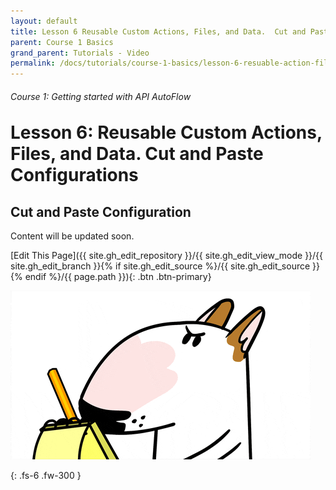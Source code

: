 ```yaml
---
layout: default
title: Lesson 6 Reusable Custom Actions, Files, and Data.  Cut and Paste Configurations
parent: Course 1 Basics
grand_parent: Tutorials - Video
permalink: /docs/tutorials/course-1-basics/lesson-6-resuable-action-file-data
---
```

<h6>Course 1: Getting started with API AutoFlow</h6>
<h1 style="margin-top:0">Lesson 6: Reusable Custom Actions, Files, and Data.  Cut and Paste Configurations</h1>


## Cut and Paste Configuration


Content will be updated soon.

[Edit This Page]({{ site.gh_edit_repository }}/{{ site.gh_edit_view_mode }}/{{ site.gh_edit_branch }}{% if site.gh_edit_source %}/{{ site.gh_edit_source }}{% endif %}/{{ page.path }}){: .btn .btn-primary}


![Be the First](/assets/images/blank-page.gif)


{: .fs-6 .fw-300 }